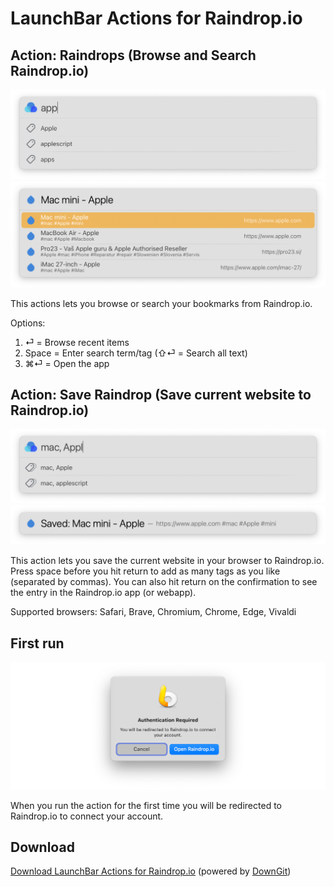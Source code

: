 # LaunchBar Actions for Raindrop.io

## Action: Raindrops (Browse and Search Raindrop.io)
 
<img src="01_tags.png" width="600"/> 

<img src="02_results_apple.png" width="600"/> 
 
This actions lets you browse or search your bookmarks from Raindrop.io.

Options:

1. ⏎ = Browse recent items
2. Space = Enter search term/tag (⇧⏎ = Search all text) 
3. ⌘⏎ = Open the app

## Action: Save Raindrop (Save current website to Raindrop.io)

<img src="04_tags.png" width="600"/> 

<img src="05_saved.png" width="600"/> 

This action lets you save the current website in your browser to Raindrop.io. Press space before you hit return to add as many tags as you like (separated by commas). You can also hit return on the confirmation to see the entry in the Raindrop.io app (or webapp). 

Supported browsers: Safari, Brave, Chromium, Chrome, Edge, Vivaldi

## First run
<img src="oauth.png" width="600"/> 

When you run the action for the first time you will be redirected to Raindrop.io to connect your account.

## Download

[Download LaunchBar Actions for Raindrop.io](https://minhaskamal.github.io/DownGit/#/home?url=https://github.com/Ptujec/LaunchBar/tree/master/Raindrop-Actions) (powered by [DownGit](https://github.com/MinhasKamal/DownGit))